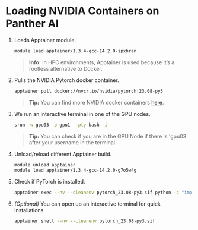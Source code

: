 # Loading NVIDIA Containers on Panther AI

1. Loads Apptainer module.

	```bash
 	module load apptainer/1.3.4-gcc-14.2.0-spxhran
 	```
 
	> **Info:** In HPC environments, Apptainer is used because it’s a rootless alternative to Docker.
	
2. Pulls the NVIDIA Pytorch docker container.
	
 	```bash
  	apptainer pull docker://nvcr.io/nvidia/pytorch:23.08-py3
   ```

	> **Tip:** You can find more NVIDIA docker containers [here](https://catalog.ngc.nvidia.com/containers?filters=&orderBy=weightPopularDESC&query=&page=&pageSize=).

3. We run an interactive terminal in one of the GPU nodes.
	
 	```bash
	srun -w gpu03 -p gpu1 --pty bash -i
  	```

	> **Tip:** You can check if you are in the GPU Node if there is 'gpu03' after your username in the terminal.

4. Unload/reload different Apptainer build.
	
 	```bash
	module unload apptainer
  	module load apptainer/1.3.4-gcc-14.2.0-g7o5w4g
  	```

 5. Check if PyTorch is installed.

	```bash
   	apptainer exec --nv --cleanenv pytorch_23.08-py3.sif python -c "import torch; print(torch.__version__, torch.version.cuda)"
	```

6. _(Optional)_ You can open up an interactive terminal for quick installations.
	
 	```bash
	apptainer shell --nv --cleanenv pytorch_23.08-py3.sif
	```
